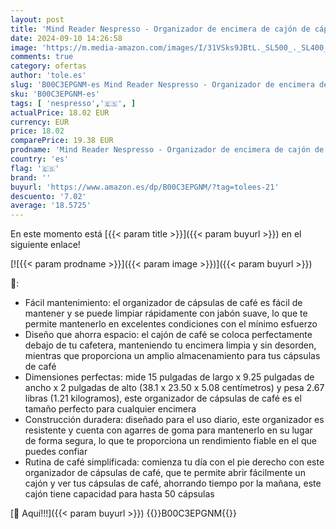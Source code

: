 ```yaml
---
layout: post
title: 'Mind Reader Nespresso - Organizador de encimera de cajón de cápsulas  soporte para cápsulas de café  almacenamiento  9.21 x 15.94 x 2.36 pulgadas  color negro'
date: 2024-09-10 14:26:58
image: 'https://m.media-amazon.com/images/I/31VSks9JBtL._SL500_._SL400_.jpg'
comments: true
category: ofertas
author: 'tole.es'
slug: 'B00C3EPGNM-es Mind Reader Nespresso - Organizador de encimera de cajón...'
sku: 'B00C3EPGNM-es'
tags: [ 'nespresso','🇪🇸', ]
actualPrice: 18.02 EUR
currency: EUR
price: 18.02
comparePrice: 19.38 EUR
prodname: 'Mind Reader Nespresso - Organizador de encimera de cajón de cápsulas  soporte para cápsulas de café  almacenamiento  9.21 x 15.94 x 2.36 pulgadas  color negro'
country: 'es'
flag: '🇪🇸'
brand: ''
buyurl: 'https://www.amazon.es/dp/B00C3EPGNM/?tag=tolees-21'
descuento: '7.02'
average: '18.5725'
---
```


En este momento está [{{< param title >}}]({{< param buyurl >}}) en el siguiente enlace!

[![{{< param prodname >}}]({{< param image >}})]({{< param buyurl >}})

🔎:

- Fácil mantenimiento: el organizador de cápsulas de café es fácil de mantener y se puede limpiar rápidamente con jabón suave, lo que te permite mantenerlo en excelentes condiciones con el mínimo esfuerzo
- Diseño que ahorra espacio: el cajón de café se coloca perfectamente debajo de tu cafetera, manteniendo tu encimera limpia y sin desorden, mientras que proporciona un amplio almacenamiento para tus cápsulas de café
- Dimensiones perfectas: mide 15 pulgadas de largo x 9.25 pulgadas de ancho x 2 pulgadas de alto (38.1 x 23.50 x 5.08 centímetros) y pesa 2.67 libras (1.21 kilogramos), este organizador de cápsulas de café es el tamaño perfecto para cualquier encimera
- Construcción duradera: diseñado para el uso diario, este organizador es resistente y cuenta con agarres de goma para mantenerlo en su lugar de forma segura, lo que te proporciona un rendimiento fiable en el que puedes confiar
- Rutina de café simplificada: comienza tu día con el pie derecho con este organizador de cápsulas de café, que te permite abrir fácilmente un cajón y ver tus cápsulas de café, ahorrando tiempo por la mañana, este cajón tiene capacidad para hasta 50 cápsulas

[🛒 Aquí!!!]({{< param buyurl >}})
{{<world>}}B00C3EPGNM{{</world>}}
